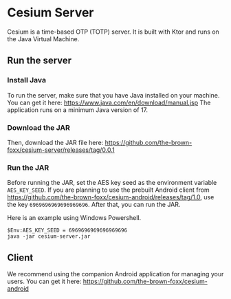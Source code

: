 # Cesium Server
Cesium is a time-based OTP (TOTP) server. It is built with Ktor and runs on the Java Virtual Machine.

## Run the server

### Install Java
To run the server, make sure that you have Java installed on your machine.
You can get it here: https://www.java.com/en/download/manual.jsp
The application runs on a minimum Java version of 17.

### Download the JAR
Then, download the JAR file here:
https://github.com/the-brown-foxx/cesium-server/releases/tag/0.0.1

### Run the JAR
Before running the JAR, set the AES key seed as the environment variable `AES_KEY_SEED`. If you are planning to use the prebuilt Android client from https://github.com/the-brown-foxx/cesium-android/releases/tag/1.0, use the key `6969696969696969696`.
After that, you can run the JAR.

Here is an example using Windows Powershell.
```
$Env:AES_KEY_SEED = 6969696969696969696
java -jar cesium-server.jar
```

## Client
We recommend using the companion Android application for managing your users. You can get it here: https://github.com/the-brown-foxx/cesium-android